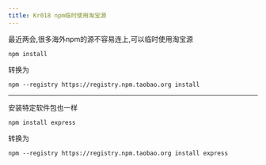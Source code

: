 ```yaml
---
title: Kr018 npm临时使用淘宝源
---
```


最近两会,很多海外npm的源不容易连上,可以临时使用淘宝源

```
npm install
```
转换为
```
npm --registry https://registry.npm.taobao.org install
```


---


安装特定软件包也一样

```
npm install express
```
转换为
```
npm --registry https://registry.npm.taobao.org install express
```

